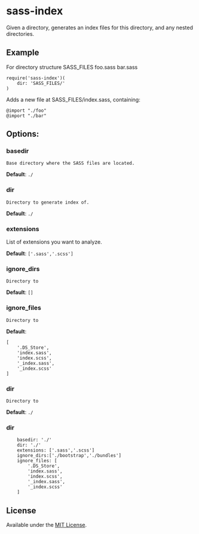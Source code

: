 sass-index
==========
Given a directory, generates an index files for this directory, and any
nested directories.


## Example

For directory structure
SASS_FILES
	foo.sass
	bar.sass
````
require('sass-index')(
	dir: 'SASS_FILES/'
)
````

Adds a new file at SASS_FILES/index.sass, containing:
````
@import "./foo"
@import "./bar"
````

## Options:

### basedir
	Base directory where the SASS files are located.

__Default__: `./`

### dir
	Directory to generate index of.

__Default__: `./`

### extensions

List of extensions you want to analyze.

__Default__: `['.sass','.scss']`

### ignore_dirs
	Directory to

__Default__: `[]`

### ignore_files
	Directory to

__Default__:
````
[
	'.DS_Store',
	'index.sass',
	'index.scss',
	'_index.sass',
	'_index.scss'
]
````
### dir
	Directory to

__Default__: `./`

### dir
		basedir: './'
		dir: './'
		extensions: ['.sass','.scss']
		ignore_dirs:['./bootstrap','./bundles']
		ignore_files: [
			'.DS_Store',
			'index.sass',
			'index.scss',
			'_index.sass',
			'_index.scss'
		]


## License
Available under the [MIT License](LICENSE.md).
